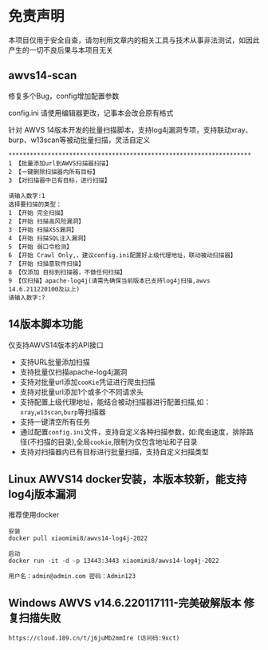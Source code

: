 # 免责声明
本项目仅用于安全自查，请勿利用文章内的相关工具与技术从事非法测试，如因此产生的一切不良后果与本项目无关

## awvs14-scan
修复多个Bug，config增加配置参数

config.ini 请使用编辑器更改，记事本会改会原有格式

针对 AWVS 14版本开发的批量扫描脚本，支持log4j漏洞专项，支持联动xray、burp、w13scan等被动批量扫描，灵活自定义
```
********************************************************************
1 【批量添加url到AWVS扫描器扫描】
2 【一键删除扫描器内所有目标】
3 【对扫描器中已有目标，进行扫描】

请输入数字:1
选择要扫描的类型：
1 【开始 完全扫描】
2 【开始 扫描高风险漏洞】
3 【开始 扫描XSS漏洞】
4 【开始 扫描SQL注入漏洞】
5 【开始 弱口令检测】
6 【开始 Crawl Only,，建议config.ini配置好上级代理地址，联动被动扫描器】
7 【开始 扫描意软件扫描】
8 【仅添加 目标到扫描器，不做任何扫描】
9 【仅扫描】apache-log4j(请需先确保当前版本已支持log4j扫描,awvs 14.6.211220100及以上)
请输入数字:?
```

## 14版本脚本功能  
仅支持AWVS14版本的API接口
* 支持URL批量添加扫描
* 支持批量仅扫描apache-log4j漏洞
* 支持对批量url添加`cooKie`凭证进行爬虫扫描
* 支持对批量url添加1个或多个不同请求头
* 支持配置上级代理地址，能结合被动扫描器进行配置扫描,如：`xray`,`w13scan`,`burp`等扫描器
* 支持一键清空所有任务
* 通过配置`config.ini`文件，支持自定义各种扫描参数，如:爬虫速度，排除路径(不扫描的目录),全局`cookie`,限制为仅包含地址和子目录
* 支持对扫描器内已有目标进行批量扫描，支持自定义扫描类型



## Linux AWVS14 docker安装，本版本较新，能支持log4j版本漏洞
推荐使用docker 
```
安装
docker pull xiaomimi8/awvs14-log4j-2022

启动
docker run -it -d -p 13443:3443 xiaomimi8/awvs14-log4j-2022

用户名：admin@admin.com 密码：Admin123
```

## Windows AWVS v14.6.220117111-完美破解版本 修复扫描失败
```
https://cloud.189.cn/t/j6juMb2mmIre (访问码:9xct)  

```



<!-- 彩蛋

## 性能优化(防止awvs宕机)   
主要防止把宿主机资源占满导致服务不可用
#### CPU限制
如： 假机器只有1核，下面是限制awvs最多使用0.5核，  那么主机最多cpu占用率不会超过50%
按机器实际情况配置
```
docker update --cpus 0.5 --memory-swap -1 awvs容器id
```

#### 内存限制
如： 限制awvs 最多占用0.5G内存
按机器实际情况配置
```
docker update --memory 512m --memory-swap -1 awvs容器id
```

#### 容器自启
主要防止意外情况主机的重启 后awvs不会自启
```
docker update --restart=always awvs容器id 
```
-->
